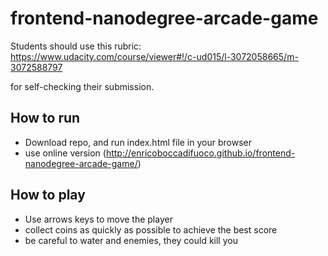 frontend-nanodegree-arcade-game
===============================

Students should use this rubric: https://www.udacity.com/course/viewer#!/c-ud015/l-3072058665/m-3072588797

for self-checking their submission.

## How to run

* Download repo, and run index.html file in your browser
* use online version (http://enricoboccadifuoco.github.io/frontend-nanodegree-arcade-game/)

## How to play

* Use arrows keys to move the player
* collect coins as quickly as possible to achieve the best score
* be careful to water and enemies, they could kill you

